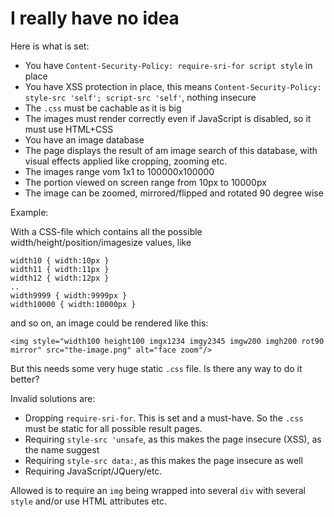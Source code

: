 # I really have no idea

Here is what is set:

- You have `Content-Security-Policy: require-sri-for script style` in place
- You have XSS protection in place, this means `Content-Security-Policy: style-src 'self'; script-src 'self'`, nothing insecure
- The `.css` must be cachable as it is big
- The images must render correctly even if JavaScript is disabled, so it must use HTML+CSS
- You have an image database
- The page displays the result of am image search of this database, with visual effects applied like cropping, zooming etc.
- The images range vom 1x1 to 100000x100000
- The portion viewed on screen range from 10px to 10000px
- The image can be zoomed, mirrored/flipped and rotated 90 degree wise

Example:

With a CSS-file which contains all the possible width/height/position/imagesize values, like

    width10 { width:10px }
    width11 { width:11px }
    width12 { width:12px }
    ..
    width9999 { width:9999px }
    width10000 { width:10000px }

and so on, an image could be rendered like this:

    <img style="width100 height100 imgx1234 imgy2345 imgw200 imgh200 rot90 mirror" src="the-image.png" alt="face zoom"/>

But this needs some very huge static `.css` file.  Is there any way to do it better?

Invalid solutions are:

- Dropping `require-sri-for`.  This is set and a must-have.  So the `.css` must be static for all possible result pages.
- Requiring `style-src 'unsafe`, as this makes the page insecure (XSS), as the name suggest
- Requiring `style-src data:`, as this makes the page insecure as well
- Requiring JavaScript/JQuery/etc.

Allowed is to require an `img` being wrapped into several `div` with several `style` and/or use HTML attributes etc.
